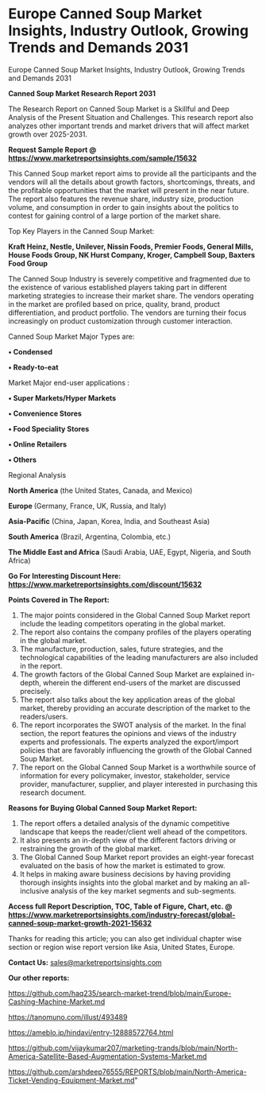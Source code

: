 # Europe Canned Soup Market Insights, Industry Outlook, Growing Trends and Demands 2031
Europe Canned Soup Market Insights, Industry Outlook, Growing Trends and Demands 2031

<strong>Canned Soup Market Research Report 2031</strong>

The Research Report on Canned Soup Market is a Skillful and Deep Analysis of the Present Situation and Challenges. This research report also analyzes other important trends and market drivers that will affect market growth over 2025-2031.

<strong>Request Sample Report @ <a href=https://www.marketreportsinsights.com/sample/15632>https://www.marketreportsinsights.com/sample/15632</a></strong>

This Canned Soup market report aims to provide all the participants and the vendors will all the details about growth factors, shortcomings, threats, and the profitable opportunities that the market will present in the near future. The report also features the revenue share, industry size, production volume, and consumption in order to gain insights about the politics to contest for gaining control of a large portion of the market share.

Top Key Players in the Canned Soup Market:

<strong>Kraft Heinz, Nestle, Unilever, Nissin Foods, Premier Foods, General Mills, House Foods Group, NK Hurst Company, Kroger, Campbell Soup, Baxters Food Group</strong>

The Canned Soup Industry is severely competitive and fragmented due to the existence of various established players taking part in different marketing strategies to increase their market share. The vendors operating in the market are profiled based on price, quality, brand, product differentiation, and product portfolio. The vendors are turning their focus increasingly on product customization through customer interaction.

Canned Soup Market Major Types are:

<strong>• Condensed

• Ready-to-eat</strong>

Market Major end-user applications :

<strong>• Super Markets/Hyper Markets

• Convenience Stores

• Food Speciality Stores

• Online Retailers

• Others</strong>

Regional Analysis

</u><strong><b>North America</b></strong> (the United States, Canada, and Mexico)

<strong><b>Europe </b></strong>(Germany, France, UK, Russia, and Italy)

<strong><b>Asia-Pacific</b></strong> (China, Japan, Korea, India, and Southeast Asia)

<strong><b>South America</b></strong> (Brazil, Argentina, Colombia, etc.)

<strong><b>The Middle East and Africa</b></strong> (Saudi Arabia, UAE, Egypt, Nigeria, and South Africa)

<strong>Go For Interesting Discount Here: <a href=https://www.marketreportsinsights.com/discount/15632>https://www.marketreportsinsights.com/discount/15632</a></strong>

<strong>Points Covered in The Report:</strong>
<ol>
  <li>The major points considered in the Global Canned Soup Market report include the leading competitors operating in the global market.</li>
  <li>The report also contains the company profiles of the players operating in the global market.</li>
  <li>The manufacture, production, sales, future strategies, and the technological capabilities of the leading manufacturers are also included in the report.</li>
  <li>The growth factors of the Global Canned Soup Market are explained in-depth, wherein the different end-users of the market are discussed precisely.</li>
  <li>The report also talks about the key application areas of the global market, thereby providing an accurate description of the market to the readers/users.</li>
  <li>The report incorporates the SWOT analysis of the market. In the final section, the report features the opinions and views of the industry experts and professionals. The experts analyzed the export/import policies that are favorably influencing the growth of the Global Canned Soup Market.</li>
  <li>The report on the Global Canned Soup Market is a worthwhile source of information for every policymaker, investor, stakeholder, service provider, manufacturer, supplier, and player interested in purchasing this research document.</li>
</ol>
<strong>Reasons for Buying Global Canned Soup Market Report:</strong>

<ol>
  <li>The report offers a detailed analysis of the dynamic competitive landscape that keeps the reader/client well ahead of the competitors.</li>
  <li>It also presents an in-depth view of the different factors driving or restraining the growth of the global market.</li>
  <li>The Global Canned Soup Market report provides an eight-year forecast evaluated on the basis of how the market is estimated to grow.</li>
  <li>It helps in making aware business decisions by having providing thorough insights insights into the global market and by making an all-inclusive analysis of the key market segments and sub-segments.</li>
</ol>
<strong>Access full Report Description, TOC, Table of Figure, Chart, etc. @ <a href=https://www.marketreportsinsights.com/industry-forecast/global-canned-soup-market-growth-2021-15632>https://www.marketreportsinsights.com/industry-forecast/global-canned-soup-market-growth-2021-15632</a></strong>


Thanks for reading this article; you can also get individual chapter wise section or region wise report version like Asia, United States, Europe.

<strong>Contact Us:</strong>
sales@marketreportsinsights.com

<strong>Our other reports:</strong>

<a href=https://github.com/haq235/search-market-trend/blob/main/Europe-Cashing-Machine-Market.md>https://github.com/haq235/search-market-trend/blob/main/Europe-Cashing-Machine-Market.md</a>

<a href=https://tanomuno.com/illust/493489>https://tanomuno.com/illust/493489</a>

<a href=https://ameblo.jp/hindavi/entry-12888572764.html>https://ameblo.jp/hindavi/entry-12888572764.html</a>

<a href=https://github.com/vijaykumar207/marketing-trands/blob/main/North-America-Satellite-Based-Augmentation-Systems-Market.md>https://github.com/vijaykumar207/marketing-trands/blob/main/North-America-Satellite-Based-Augmentation-Systems-Market.md</a>

<a href=https://github.com/arshdeep76555/REPORTS/blob/main/North-America-Ticket-Vending-Equipment-Market.md>https://github.com/arshdeep76555/REPORTS/blob/main/North-America-Ticket-Vending-Equipment-Market.md</a>"
